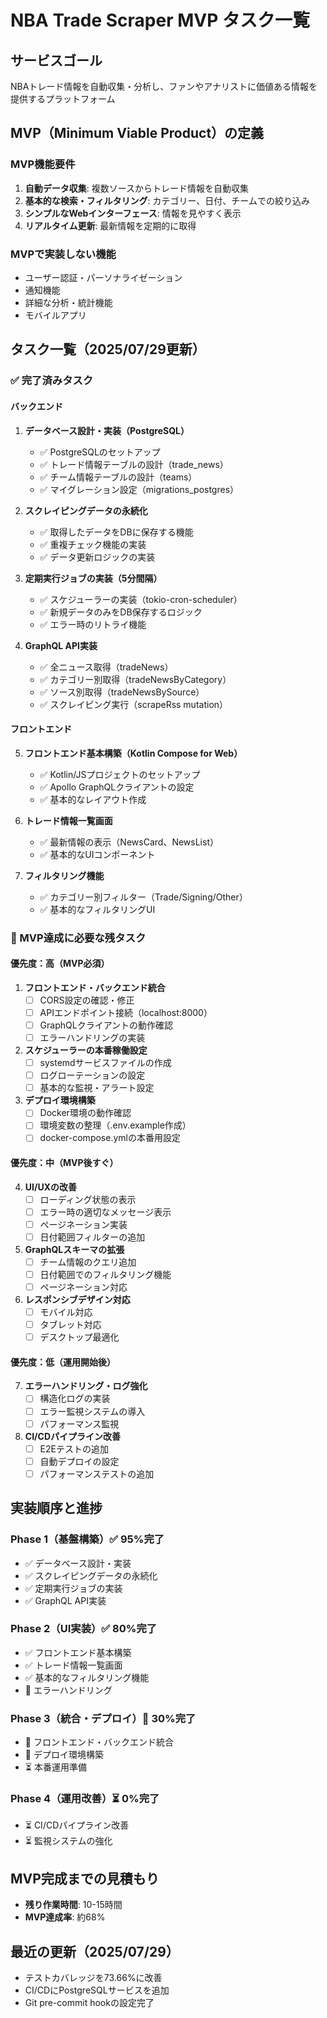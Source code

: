 # NBA Trade Scraper MVP タスク一覧

## サービスゴール
NBAトレード情報を自動収集・分析し、ファンやアナリストに価値ある情報を提供するプラットフォーム

## MVP（Minimum Viable Product）の定義

### MVP機能要件
1. **自動データ収集**: 複数ソースからトレード情報を自動収集
2. **基本的な検索・フィルタリング**: カテゴリー、日付、チームでの絞り込み
3. **シンプルなWebインターフェース**: 情報を見やすく表示
4. **リアルタイム更新**: 最新情報を定期的に取得

### MVPで実装しない機能
- ユーザー認証・パーソナライゼーション
- 通知機能
- 詳細な分析・統計機能
- モバイルアプリ

## タスク一覧（2025/07/29更新）

### ✅ 完了済みタスク

#### バックエンド
1. **データベース設計・実装（PostgreSQL）**
   - ✅ PostgreSQLのセットアップ
   - ✅ トレード情報テーブルの設計（trade_news）
   - ✅ チーム情報テーブルの設計（teams）
   - ✅ マイグレーション設定（migrations_postgres）

2. **スクレイピングデータの永続化**
   - ✅ 取得したデータをDBに保存する機能
   - ✅ 重複チェック機能の実装
   - ✅ データ更新ロジックの実装

3. **定期実行ジョブの実装（5分間隔）**
   - ✅ スケジューラーの実装（tokio-cron-scheduler）
   - ✅ 新規データのみをDB保存するロジック
   - ✅ エラー時のリトライ機能

4. **GraphQL API実装**
   - ✅ 全ニュース取得（tradeNews）
   - ✅ カテゴリー別取得（tradeNewsByCategory）
   - ✅ ソース別取得（tradeNewsBySource）
   - ✅ スクレイピング実行（scrapeRss mutation）

#### フロントエンド
5. **フロントエンド基本構築（Kotlin Compose for Web）**
   - ✅ Kotlin/JSプロジェクトのセットアップ
   - ✅ Apollo GraphQLクライアントの設定
   - ✅ 基本的なレイアウト作成

6. **トレード情報一覧画面**
   - ✅ 最新情報の表示（NewsCard、NewsList）
   - ✅ 基本的なUIコンポーネント

7. **フィルタリング機能**
   - ✅ カテゴリー別フィルター（Trade/Signing/Other）
   - ✅ 基本的なフィルタリングUI

### 🚧 MVP達成に必要な残タスク

#### 優先度：高（MVP必須）
1. **フロントエンド・バックエンド統合**
   - [ ] CORS設定の確認・修正
   - [ ] APIエンドポイント接続（localhost:8000）
   - [ ] GraphQLクライアントの動作確認
   - [ ] エラーハンドリングの実装

2. **スケジューラーの本番稼働設定**
   - [ ] systemdサービスファイルの作成
   - [ ] ログローテーションの設定
   - [ ] 基本的な監視・アラート設定

3. **デプロイ環境構築**
   - [ ] Docker環境の動作確認
   - [ ] 環境変数の整理（.env.example作成）
   - [ ] docker-compose.ymlの本番用設定

#### 優先度：中（MVP後すぐ）
4. **UI/UXの改善**
   - [ ] ローディング状態の表示
   - [ ] エラー時の適切なメッセージ表示
   - [ ] ページネーション実装
   - [ ] 日付範囲フィルターの追加

5. **GraphQLスキーマの拡張**
   - [ ] チーム情報のクエリ追加
   - [ ] 日付範囲でのフィルタリング機能
   - [ ] ページネーション対応

6. **レスポンシブデザイン対応**
   - [ ] モバイル対応
   - [ ] タブレット対応
   - [ ] デスクトップ最適化

#### 優先度：低（運用開始後）
7. **エラーハンドリング・ログ強化**
   - [ ] 構造化ログの実装
   - [ ] エラー監視システムの導入
   - [ ] パフォーマンス監視

8. **CI/CDパイプライン改善**
   - [ ] E2Eテストの追加
   - [ ] 自動デプロイの設定
   - [ ] パフォーマンステストの追加

## 実装順序と進捗

### Phase 1（基盤構築）✅ 95%完了
- ✅ データベース設計・実装
- ✅ スクレイピングデータの永続化
- ✅ 定期実行ジョブの実装
- ✅ GraphQL API実装

### Phase 2（UI実装）✅ 80%完了
- ✅ フロントエンド基本構築
- ✅ トレード情報一覧画面
- ✅ 基本的なフィルタリング機能
- 🚧 エラーハンドリング

### Phase 3（統合・デプロイ）🚧 30%完了
- 🚧 フロントエンド・バックエンド統合
- 🚧 デプロイ環境構築
- ⏳ 本番運用準備

### Phase 4（運用改善）⏳ 0%完了
- ⏳ CI/CDパイプライン改善
- ⏳ 監視システムの強化

## MVP完成までの見積もり
- **残り作業時間**: 10-15時間
- **MVP達成率**: 約68%

## 最近の更新（2025/07/29）
- テストカバレッジを73.66%に改善
- CI/CDにPostgreSQLサービスを追加
- Git pre-commit hookの設定完了